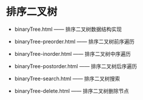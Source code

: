 排序二叉树
=

* binaryTree.html —— 排序二叉树数据结构实现

* binaryTree-preorder.html —— 排序二叉树前序遍历

* binaryTree-inorder.html —— 排序二叉树中序遍历

* binaryTree-postorder.html —— 排序二叉树后序遍历

* binaryTree-search.html —— 排序二叉树搜索

* binaryTree-delete.html —— 排序二叉树删除节点